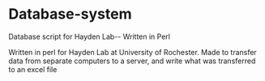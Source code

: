 # Database-system
Database script for Hayden Lab-- Written in Perl

Written in perl for Hayden Lab at University of Rochester. Made to transfer data from separate computers to a server, and write
what was transferred to an excel file
